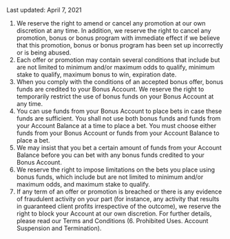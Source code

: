 <Version>Last updated: April 7, 2021</Version>

1.  We reserve the right to amend or cancel any promotion at our own discretion at any time. In addition, we reserve the right to cancel any promotion, bonus or bonus program with immediate effect if we believe that this promotion, bonus or bonus program has been set up incorrectly or is being abused.
2.  Each offer or promotion may contain several conditions that include but are not limited to minimum and/or maximum odds to qualify, minimum stake to qualify, maximum bonus to win, expiration date.
3.  When you comply with the conditions of an accepted bonus offer, bonus funds are credited to your Bonus Account. We reserve the right to temporarily restrict the use of bonus funds on your Bonus Account at any time.
4.  You can use funds from your Bonus Account to place bets in case these funds are sufficient. You shall not use both bonus funds and funds from your Account Balance at a time to place a bet. You must choose either funds from your Bonus Account or funds from your Account Balance to place a bet.
5.  We may insist that you bet a certain amount of funds from your Account Balance before you can bet with any bonus funds credited to your Bonus Account.
6.  We reserve the right to impose limitations on the bets you place using bonus funds, which include but are not limited to minimum and/or maximum odds, and maximum stake to qualify.
7.  If any term of an offer or promotion is breached or there is any evidence of fraudulent activity on your part (for instance, any activity that results in guaranteed client profits irrespective of the outcome), we reserve the right to block your Account at our own discretion. For further details, please read our Terms and Conditions (6. Prohibited Uses. Account Suspension and Termination).
<!--stackedit_data:
eyJoaXN0b3J5IjpbMTY1MzA2NTg3Ml19
-->